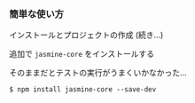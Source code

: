### 簡単な使い方

インストールとプロジェクトの作成 (続き...)

追加で `jasmine-core` をインストールする

そのままだとテストの実行がうまくいかなかった...

```
$ npm install jasmine-core --save-dev
```
